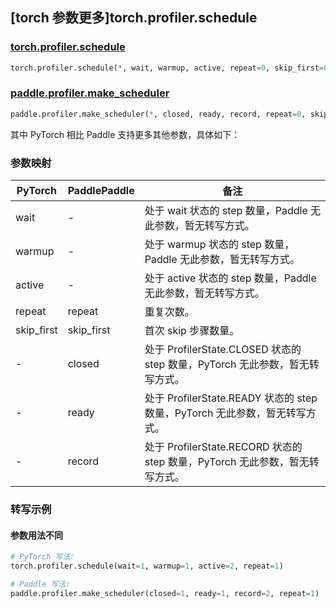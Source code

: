 ## [torch 参数更多]torch.profiler.schedule

### [torch.profiler.schedule](https://pytorch.org/docs/1.13/profiler.html#torch.profiler.schedule)

```python
torch.profiler.schedule(*, wait, warmup, active, repeat=0, skip_first=0)
```

### [paddle.profiler.make_scheduler](https://www.paddlepaddle.org.cn/documentation/docs/zh/api/paddle/profiler/make_scheduler_cn.html)

```python
paddle.profiler.make_scheduler(*, closed, ready, record, repeat=0, skip_first=0)
```

其中 PyTorch 相比 Paddle 支持更多其他参数，具体如下：

### 参数映射

| PyTorch    | PaddlePaddle | 备注                                                                         |
| ---------- | ------------ | ---------------------------------------------------------------------------- |
| wait       | -            | 处于 wait 状态的 step 数量，Paddle 无此参数，暂无转写方式。                               |
| warmup     | -            | 处于 warmup 状态的 step 数量，Paddle 无此参数，暂无转写方式。                             |
| active     | -            | 处于 active 状态的 step 数量，Paddle 无此参数，暂无转写方式。                             |
| repeat     | repeat       | 重复次数。                                                                   |
| skip_first | skip_first   | 首次 skip 步骤数量。                                                         |
| -          | closed       | 处于 ProfilerState.CLOSED 状态的 step 数量，PyTorch 无此参数，暂无转写方式。 |
| -          | ready        | 处于 ProfilerState.READY 状态的 step 数量，PyTorch 无此参数，暂无转写方式。  |
| -          | record       | 处于 ProfilerState.RECORD 状态的 step 数量，PyTorch 无此参数，暂无转写方式。 |

### 转写示例

#### 参数用法不同

```python
# PyTorch 写法:
torch.profiler.schedule(wait=1, warmup=1, active=2, repeat=1)

# Paddle 写法:
paddle.profiler.make_scheduler(closed=1, ready=1, record=2, repeat=1)
```
